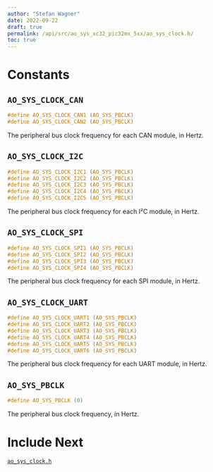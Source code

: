 ```yaml
---
author: "Stefan Wagner"
date: 2022-09-22
draft: true
permalink: /api/src/ao_sys_xc32_pic32mx_5xx/ao_sys_clock.h/
toc: true
---
```


# Constants

## `AO_SYS_CLOCK_CAN`

```c
#define AO_SYS_CLOCK_CAN1 (AO_SYS_PBCLK)
#define AO_SYS_CLOCK_CAN2 (AO_SYS_PBCLK)
```

The peripheral bus clock frequency for each CAN module, in Hertz.

## `AO_SYS_CLOCK_I2C`

```c
#define AO_SYS_CLOCK_I2C1 (AO_SYS_PBCLK)
#define AO_SYS_CLOCK_I2C2 (AO_SYS_PBCLK)
#define AO_SYS_CLOCK_I2C3 (AO_SYS_PBCLK)
#define AO_SYS_CLOCK_I2C4 (AO_SYS_PBCLK)
#define AO_SYS_CLOCK_I2C5 (AO_SYS_PBCLK)
```

The peripheral bus clock frequency for each I²C module, in Hertz.

## `AO_SYS_CLOCK_SPI`

```c
#define AO_SYS_CLOCK_SPI1 (AO_SYS_PBCLK)
#define AO_SYS_CLOCK_SPI2 (AO_SYS_PBCLK)
#define AO_SYS_CLOCK_SPI3 (AO_SYS_PBCLK)
#define AO_SYS_CLOCK_SPI4 (AO_SYS_PBCLK)
```

The peripheral bus clock frequency for each SPI module, in Hertz.

## `AO_SYS_CLOCK_UART`

```c
#define AO_SYS_CLOCK_UART1 (AO_SYS_PBCLK)
#define AO_SYS_CLOCK_UART2 (AO_SYS_PBCLK)
#define AO_SYS_CLOCK_UART3 (AO_SYS_PBCLK)
#define AO_SYS_CLOCK_UART4 (AO_SYS_PBCLK)
#define AO_SYS_CLOCK_UART5 (AO_SYS_PBCLK)
#define AO_SYS_CLOCK_UART6 (AO_SYS_PBCLK)
```

The peripheral bus clock frequency for each UART module, in Hertz.

## `AO_SYS_PBCLK`

```c
#define AO_SYS_PBCLK (0)
```

The peripheral bus clock frequency, in Hertz.

# Include Next

[`ao_sys_clock.h`](../ao_sys_xc32_pic32/ao_sys_clock.h.md)
